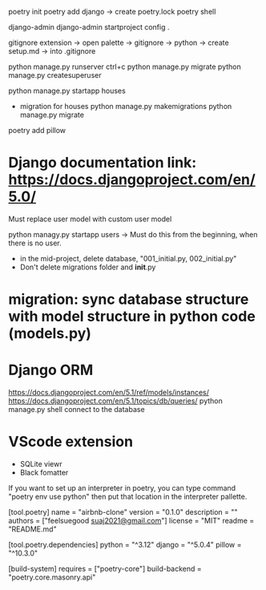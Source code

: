 poetry init
poetry add django -> create poetry.lock
poetry shell

django-admin
django-admin startproject config .

gitignore extension -> open palette -> gitignore -> python -> create
setup.md -> into .gitignore

python manage.py runserver
ctrl+c
python manage.py migrate
python manage.py createsuperuser

python manage.py startapp houses

- migration for houses
  python manage.py makemigrations
  python manage.py migrate

poetry add pillow

# Django documentation link: https://docs.djangoproject.com/en/5.0/

Must replace user model with custom user model

python managy.py startapp users -> Must do this from the beginning, when there is no user.

- in the mid-project, delete database, "001_initial.py, 002_initial.py"
- Don't delete migrations folder and **init**.py

# migration: sync database structure with model structure in python code (models.py)

# Django ORM 
https://docs.djangoproject.com/en/5.1/ref/models/instances/
https://docs.djangoproject.com/en/5.1/topics/db/queries/ 
python manage.py shell
connect to the database

# VScode extension

- SQLite viewr
- Black fomatter

If you want to set up an interpreter in poetry, you can type command "poetry env use python"
then put that location in the interpreter pallette.

[tool.poetry]
name = "airbnb-clone"
version = "0.1.0"
description = ""
authors = ["feelsuegood <suaj2021@gmail.com>"]
license = "MIT"
readme = "README.md"

[tool.poetry.dependencies]
python = "^3.12"
django = "^5.0.4"
pillow = "^10.3.0"

[build-system]
requires = ["poetry-core"]
build-backend = "poetry.core.masonry.api"
